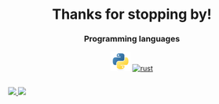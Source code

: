 <h1 align="center">Thanks for stopping by!</h1>

<div>
  <h3 align="center">Programming languages</h3>
  
  <p align="center"> <a href="https://www.python.org" target="_blank" rel="noreferrer"> 
    <img src="https://raw.githubusercontent.com/devicons/devicon/master/icons/python/python-original.svg" alt="python" width="40" height="40"/></a>
    <a href="https://posit.co/download/rstudio-desktop/" target="_blank" rel="noreferrer"> <img src="https://cdn.jsdelivr.net/gh/devicons/devicon/icons/rstudio/rstudio-original.svg" alt="rust" width="40" height="40"/>
    </a> 
  </p>
</div>

##

<div>
  <a href="https://github.com/decarvaa">
  <img height="130em" src="https://github-readme-stats.vercel.app/api?username=decarvaa&show_icons=true&theme=blue&include_all_commits=true&count_private=true"/>
  <img height="130em" src="https://github-readme-stats.vercel.app/api/top-langs/?username=decarvaa&layout=compact&langs_count=16&theme=blue"/>
</div>
          
